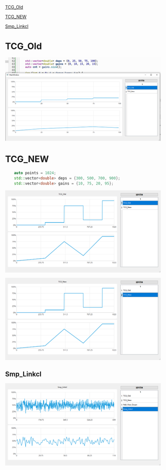 [TCG_Old](#TCG_Old)

[TCG_NEW](#TCG_NEW)

[Smp_Linkcl](#Smp_Linkcl)

# TCG_Old

![image-20250716152327465](README.assets/image-20250716152327465.png)

# TCG_NEW

```c++
    auto points = 1024;
    std::vector<double> deps = {300, 500, 700, 900};
    std::vector<double> gains = {10, 75, 20, 95};
```

![image-20250717095348886](README.assets/image-20250717095348886.png)

![image-20250717095356777](README.assets/image-20250717095356777.png)

## Smp_Linkcl

![image-20250717170940954](README.assets/image-20250717170940954.png)